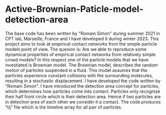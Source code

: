 # Active-Brownian-Paticle-model-detection-area
The base code has been written by "Romain Simon" during summer 2021 in CPT lab, Marseille, France and I have developed it during winter 2023. This project aims to look at empirical contact networks from the simple particle models point of view. The quesion is: Are we able to reproduce some dynamical properties of empirical contact networks from relatively simple crowd models? In this respect one of the particle models that we have investiated is Brownian model. The Brownian model, describes the random motion of particles suspended in a fluid. This model assumes that the particles experience constant collisions with the surrounding molecules, resulting in a stochastic displacement. I have developed the code written by "Romain Simon". I have introduced the detection area concept for particles, which determines how particles come into contact. Particles only recognize their half front circle which is their detection area. Hence if two particles are in detection area of each other we consider it a contact. The code produces "tij" file which is the timeline array for all pair of particles.
